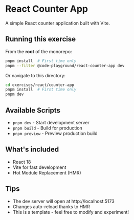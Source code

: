 # React Counter App

A simple React counter application built with Vite.

## Running this exercise

From the **root** of the monorepo:
```bash
pnpm install  # First time only
pnpm --filter @code-playground/react-counter-app dev
```

Or navigate to this directory:
```bash
cd exercises/react/counter-app
pnpm install  # First time only
pnpm dev
```

## Available Scripts

- `pnpm dev` - Start development server
- `pnpm build` - Build for production
- `pnpm preview` - Preview production build

## What's included

- React 18
- Vite for fast development
- Hot Module Replacement (HMR)

## Tips

- The dev server will open at http://localhost:5173
- Changes auto-reload thanks to HMR
- This is a template - feel free to modify and experiment!

